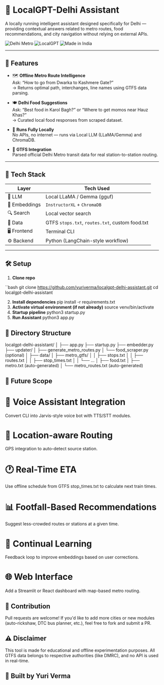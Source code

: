 # 🧠 LocalGPT-Delhi Assistant

A locally running intelligent assistant designed specifically for Delhi — providing contextual answers related to metro routes, food recommendations, and city navigation without relying on external APIs.

![Delhi Metro](https://img.shields.io/badge/Metro-Route%20Intelligence-blue) ![LocalGPT](https://img.shields.io/badge/Offline-GPT%20Powered-red) ![Made in India](https://img.shields.io/badge/Made%20in-India-orange)

---

## 🚀 Features

- 🗺️ **Offline Metro Route Intelligence**  
  Ask: “How to go from Dwarka to Kashmere Gate?”  
  → Returns optimal path, interchanges, line names using GTFS data parsing.

- 🍽️ **Delhi Food Suggestions**  
  Ask: “Best food in Karol Bagh?” or “Where to get momos near Hauz Khas?”  
  → Curated local food responses from scraped dataset.

- 🔌 **Runs Fully Locally**  
  No APIs, no internet — runs via Local LLM (LLaMA/Gemma) and ChromaDB.

- 🔄 **GTFS Integration**  
  Parsed official Delhi Metro transit data for real station-to-station routing.

---

## 🧰 Tech Stack

| Layer        | Tech Used              |
|--------------|------------------------|
| 💬 LLM       | Local LLaMA / Gemma (gguf) |
| 🧠 Embeddings | `InstructorXL` + `ChromaDB` |
| 🔍 Search     | Local vector search    |
| 📂 Data       | GTFS `stops.txt`, `routes.txt`, custom food.txt |
| 🖥️ Frontend  | Terminal CLI           |
| ⚙️ Backend   | Python (LangChain-style workflow) |

---

## 🛠️ Setup

1. **Clone repo**

``bash
git clone https://github.com/yuriverma/localgpt-delhi-assistant.git
cd localgpt-delhi-assistant

2. **Install dependencies**
   pip install -r requirements.txt
3. **Activate virtual environment (if not already)**
   source venv/bin/activate
4. **Startup pipeline**
   python3 startup.py
5. **Run Assistant**
   python3 app.py

## 📁 Directory Structure
localgpt-delhi-assistant/
│
├── app.py
├── startup.py
├── embedder.py
├── updater/
│   ├── generate_metro_routes.py
│   └── food_scraper.py (optional)
│
├── data/
│   ├── metro_gtfs/
│   │   ├── stops.txt
│   │   ├── routes.txt
│   │   ├── stop_times.txt
│   │   └── ...
│   ├── food.txt
│   ├── metro.txt (auto-generated)
│   └── metro_routes.txt (auto-generated)


## 🔮 Future Scope
# 📱 Voice Assistant Integration
Convert CLI into Jarvis-style voice bot with TTS/STT modules.

# 📍 Location-aware Routing
GPS integration to auto-detect source station.

# 🕐 Real-Time ETA
Use offline schedule from GTFS stop_times.txt to calculate next train times.

# 📊 Footfall-Based Recommendations
Suggest less-crowded routes or stations at a given time.

# 🧠 Continual Learning
Feedback loop to improve embeddings based on user corrections.

# 🌐 Web Interface
Add a Streamlit or React dashboard with map-based metro routing.

## 🤝 Contribution
Pull requests are welcome! If you'd like to add more cities or new modules (auto-rickshaw, DTC bus planner, etc.), feel free to fork and submit a PR.

## ⚠️ Disclaimer
This tool is made for educational and offline experimentation purposes. All GTFS data belongs to respective authorities (like DMRC), and no API is used in real-time.

## 🧔 Built by Yuri Verma





